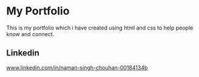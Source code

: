 # My Portfolio
This is my portfolio which i have created using html and css to help people know and connect.
## Linkedin 
www.linkedin.com/in/naman-singh-chouhan-00184134b

